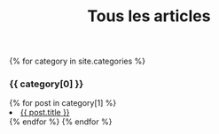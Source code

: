 ﻿---
layout: default
menutitle: Categories
title: Tous les articles
---

{% for category in site.categories %}
  <h3>{{ category[0] }}</h3>
    {% for post in category[1] %}
      <li><a href="{{ post.url }}">{{ post.title }}</a></li>
    {% endfor %}
{% endfor %}
